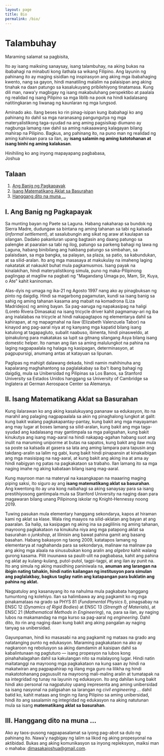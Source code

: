 ```yaml
---
layout: page
title: Bio
permalink: /bio/
---
```


# Talambuhay

Maraming salamat sa pagbisita,

Ito ay isang maiksing sanaysay, isang talambuhay, na aking bukas na ibabahagi na minabuti kong ilathala sa wikang Filipino. Ang layunin ng pahinang ito ay maging sisidlan ng inspirasyon ang aking mga ibabahaging kwento, nang sa gayon, hindi manatiling malalim na palaisipan ang aking tinahak na daan patungo sa kasalukuyang pribilehiyong tinatamasa. Kung dili man, nawa'y magbigay ng isang makabuluhang perspektibo at paalala ng realidad ng isang Pilipino sa mga liblib na pook na hindi kadalasang natitingkaran ng liwanag ng kaunlaran ng mga lungsod.

Aminado ako. Ilang beses ko rin pinag-isipan kung ibabahagi ko ang pahinang ito dahil sa mga naranasang pangungutya ng mga materyalistikong taga-syudad na ang aming pagsisikap diumano ay nagbunga lamang raw dahil sa aming nakaaawang kalagayan bilang mahirap na Pilipino. Bagkus, ang pahinang ito, na puno man ng realidad ng aming kahinaan para sa ilan, ay **isang salamin ng aming katotohanan at isang binhi ng aming kalakasan**.

Hinihiling ko ang inyong mapayapang pagbabasa,  
Joshua

## Talaan

 1. [Ang Banig ng Pagkapayak](#i-ang-banig-ng-pagkapayak)
 2. [Isang Matematikang Aklat sa Basurahan](#ii-isang-matematikang-aklat-sa-basurahan)
 3. [Hanggang dito na muna ...](#iii-hanggang-dito-na-muna...)


## I. Ang Banig ng Pagkapayak

Sa munting bayan ng Paete sa Laguna. Habang nakaharap sa bundok ng Sierra Madre, dudungaw sa bintana ng aming tahanan sa tabi ng kalsada (*informal settlement*), at sasalubungin ang sikat ng araw at kaulapan sa silangan. Dadako pakanluran upang bagtasin ang daang patungo sa palengke at paaralan sa tabi ng ilog, patungo sa parkeng bahagi ng lawa ng Laguna, habang binibilang ang hakbang patungo sa simbahan, sa palaisdaan, sa mga bangka, sa palayan, sa plaza, sa patio, sa kabundukan, at sa silid-aralan. Ito ang mga masasaya at makukulay na imaheng laging nakatatak at nakaukit buhat mula pagkamusmos. Isang payak na kinalakihan, hindi materyalistikong simula, puno ng maka-Pilipinong paglingap at magiliw na pagbati ng "Magandang Umaga po, Mam, Sir, Kuya, o Ate" kahit kaninoman.

Alas-dyis ng umaga ng ika-21 ng Agosto 1997 nang ako ay pinagbuksan ng pinto ng daigdig. Hindi sa magarbong pagamutan, kundi sa isang banig sa sahig ng aming tahanan kasama ang mabait na komadrona (Liza Madridejos) ng aming bayan. Sa pag-aaruga ng napakasipag na haligi (Loreto Rivera Dimasaka) na isang tricycle driver kahit pagmamay-ari ng iba ang inalalabas na tricycle at hindi nakapagtapos ng elementarya dahil sa kahirapan, at ng mapagmahal na ilaw (Elizabeth Valenzuela Tabor) na kinayod ang pag-aaral niya at ng kanyang mga kapatid bilang isang katulong at tagapagluto, subalit naabuso, ibinenta, hindi pinasweldo, at ipinakulong para makatakas sa lupit sa gitnang silangang Asya bilang isang domestic helper. Ito naman ang ilan sa aming malulungkot na pahina na laging nagpapaalala ng halaga ng kasipagan, determinasyon, at pagpupursigi, anumang antas at katayuan sa lipunan.

Paglipas ng mahigit dalawang dekada, hindi namin mahihinuha ang kapalarang maghahantong sa paglalakabay sa iba't ibang bahagi ng daigdig, mula sa Unibersidad ng Pilipinas sa Los Banos, sa Stanford University sa Estados Unidos hanggang sa University of Cambridge sa Inglatera at German Aerospace Center sa Alemanya.

## II. Isang Matematikang Aklat sa Basurahan 

Kung ilalarawan ko ang aking kasalukuyang pananaw sa edukasyon, ito na marahil ang palaging nagpapaalala sa akin ng pinaghalong lungkot at galit: kung bakit walang pagkakapantay-pantay, kung bakit ang mga mayayaman ang may lugar at boses lamang sa silid-aralan, kung bakit ang mga taga-syudad ang kadalasang may gantimpala sa mga paligsahan, kung bakit kinukutya ang isang mag-aaral na hindi nakapag-agahan habang suot ang inulit na maruming uniporme at butas na sapatos, kung bakit ang ilaw mula sa poste sa kalsada at gasera sa lata ang aming lampara para tapusin ang takdang-aralin sa lalim ng gabi, kung bakit hindi pinapansin at kinakaibigan ang mga masisipag na nag-aaral, at kung bakit ang aking ina at ama ay hindi nabigyan ng patas na pagkakataon sa trabaho. Ilan lamang ito sa mga naging imahe ng aking kabataan bilang isang mag-aaral. 

Kung mayroon man na materyal na kasangkapan na maaaring maging piping saksi, ito siguro ay ang **isang matematikang aklat sa basurahan**. Ang kwentong ito ay una kong naibahagi sa aking sanaysay para sa isang prestihiyosong gantimpala mula sa Stanford University na naging daan para magawaran bilang unang Pilipinong iskolar ng Knight-Hennessy noong 2019. 

Tuwing pasukan mula elementary hanggang sekondarya, kapos at hiraman kami ng aklat sa klase. Wala ring maayos na silid-aklatan ang bayan at ang paaralan. Sa halip, sa kasipagan ng aking ina sa paglilinis ng aming tahanan, mayroong pagkakataon na kinukuha niya ang mga patapong aklat sa basurahan o *junkshop*, at lilinisin ang bawat pahina gamit ang basang basahan. Habang bakasyon ng taong 2009, katatapos lamang ng elementarya at naghahanda para sa sekondarya, malinaw na malinaw pa ang aking mga alaala na sinusubukan kong aralin ang *algebra* kahit walang gurong kasama. Pilit inuunawa sa paulit-ulit na pagbabasa, kahit ang pahina ng aklat ay kulang-kulang, putol-putol, tagpi-tagpi, at ang ilan ay punit na. Ito ang simula ng aking masidhing paniniwala na, **anuman ang larangan na ibigin nating tahakin, hindi natin kailangan ng institusyon para simulan ang paglalakbay, bagkus taglay natin ang katapangan para buklatin ang pahina ng aklat.**

Nagpatuloy ang kasanayang ito na nahulma mula pagkabata hanggang tumuntong ng kolehiyo. Ilan sa halimbawa ay ang pagkamit ko ng mga pinakamataas na grado sa PHYS 81 (*Fundamental Physics I*), pinagsabay na ENSC 12 (*Dynamics of Rigid Bodies*) at ENSC 13 (*Strength of Materials*), at ENSC 21 (*Mathematical Methods in Engineering*), na, para sa ilan, ay naging lubos na makamandag na mga kurso sa pag-aaral ng *engineering*. Dahil dito, ito rin ang naging daan kung bakit ang aking pangalan ay naging tanyag sa unibersidad. 

Gayunpaman, hindi ko masasabi na ang pagkamit ng mataas na grado ang natatanging punto ng edukasyon. Maraming pagkakataon na ako ay nagkaroon ng rebolusyon sa aking damdamin at kaisipan dahil sa kabalintunaan ng pagtuturo &mdash; isang propesyon na lubos kong pinahahalagahan dahil sa kakulangan nito sa malalayong lugar. Hindi natin maitatanggi na mayroong mga pagkakataon na kung saan ay hindi na makatwiran ang pagpapahirap ng iilang mga guro na lilikha ng hindi makatotohanang pagsusulit na mayroong mali-maling aralin at tumatapak na sa integridad ng tunay na layunin ng edukasyon. Ito ang dahilan kung bakit hindi ako personal na nagpatuloy upang irepresenta ang aming unibersidad sa isang nasyonal na paligsahan sa larangan ng *civil engineering* ... dahil batid ko, kahit mataas ang tingin ng ilang Pilipino sa aming unibersidad, hindi ito ang sasalamin ng integridad ng edukasyon na aking natutunan mula sa isang **matematikang aklat sa basurahan**. 

## III. Hanggang dito na muna ...

Ako ay taos-pusong nagpapasalamat sa iyong pag-abot sa dulo ng pahinang ito. Nawa'y nagbigay ng lalim sa likod ng aking propesyonal na aktibidad. Bukas ang aking komunikasyon sa inyong repleksyon, maiksi man o mahaba: dimasakajoshua@gmail.com.